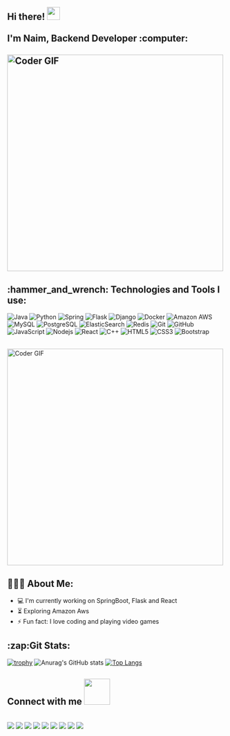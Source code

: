 
<h2 align="left">
 <abc>
  <br>Hi there! <img src="https://user-images.githubusercontent.com/42378118/110234147-e3259600-7f4e-11eb-95be-0c4047144dea.gif" width="30"><br>
  <br> I'm Naim, Backend Developer :computer:<br>
  <br>
    <img src="https://media.giphy.com/media/qgQUggAC3Pfv687qPC/giphy.gif" alt="Coder GIF" width="500">
 </abc>
</h2> 
<h2 align="left">:hammer_and_wrench: Technologies and Tools I use:</h2>

![Java](https://img.shields.io/badge/-java-E34A86?style=flat-square&logo=java)
![Python](https://img.shields.io/badge/-Python-black?style=flat-square&logo=Python)
![Spring](https://img.shields.io/badge/Spring-6DB33F?style=flat-square&logo=spring&logoColor=white)
![Flask](https://img.shields.io/badge/Flask-000000?style=flat-square&logo=flask)
![Django](https://img.shields.io/badge/Django-092E20?style=flat-square&logo=django)
![Docker](https://img.shields.io/badge/-Docker-black?style=flat-square&logo=docker)
![Amazon AWS](https://img.shields.io/badge/Amazon%20AWS-232F3E?style=flat-square&logo=amazon-aws)
![MySQL](https://img.shields.io/badge/-MySQL-black?style=flat-square&logo=mysql)
![PostgreSQL](https://img.shields.io/badge/-PostgreSQL-336791?style=flat-square&logo=postgresql)
![ElasticSearch](https://img.shields.io/badge/-ElasticSearch-005571?style=flat-square&logo=elasticsearch)
![Redis](https://img.shields.io/badge/-Redis-black?style=flat-square&logo=Redis)
![Git](https://img.shields.io/badge/-Git-black?style=flat-square&logo=git)
![GitHub](https://img.shields.io/badge/-GitHub-181717?style=flat-square&logo=github)
![JavaScript](https://img.shields.io/badge/-JavaScript-black?style=flat-square&logo=javascript)
![Nodejs](https://img.shields.io/badge/-Nodejs-black?style=flat-square&logo=Node.js)
![React](https://img.shields.io/badge/-React-black?style=flat-square&logo=react)
![C++](https://img.shields.io/badge/-C++-00599C?style=flat-square&logo=c)
![HTML5](https://img.shields.io/badge/-HTML5-E34F26?style=flat-square&logo=html5&logoColor=white)
![CSS3](https://img.shields.io/badge/-CSS3-1572B6?style=flat-square&logo=css3)
![Bootstrap](https://img.shields.io/badge/-Bootstrap-563D7C?style=flat-square&logo=bootstrap)

 <abc>
  <br>
    <img src="https://tenor.com/view/goblinslayer-gif-14523035" alt="Coder GIF" width="500">
 </abc>

<h2 align="left">👨🏻‍💻 About Me:</h2>

- :computer: I'm currently working on SpringBoot, Flask and React
- :hourglass_flowing_sand:  Exploring Amazon Aws
- :zap: Fun fact: I love coding and playing video games<br>



<h2 align="left">:zap:Git Stats:</h2>

[![trophy](https://github-profile-trophy.vercel.app/?username=Rabiul-Hasan-work&theme=radical)](https://github.com/ryo-ma/github-profile-trophy)
![Anurag's GitHub stats](https://github-readme-stats.vercel.app/api?username=Rabiul-Hasan-work&show_icons=true&theme=radical)
[![Top Langs](https://github-readme-stats.vercel.app/api/top-langs/?username=Rabiul-Hasan-work&layout=compact&theme=radical)](https://github.com/anuraghazra/github-readme-stats)

## Connect with me <img src="https://media.giphy.com/media/LnQjpWaON8nhr21vNW/giphy.gif" width="60">
<br>
<a href=""><img src="https://img.shields.io/badge/Twitter-1DA1F2?style=for-the-badge&logo=twitter&logoColor=white"></a>
<a href=""><img src="https://img.shields.io/badge/LinkedIn-0077B5?style=for-the-badge&logo=linkedin&logoColor=white"></a>
<a href=""><img src="	https://img.shields.io/badge/Reddit-FF4500?style=for-the-badge&logo=reddit&logoColor=white"></a>
<a href=""><img src="https://img.shields.io/badge/Gmail-D14836?style=for-the-badge&logo=gmail&logoColor=white"></a>
<a href=""><img src="https://img.shields.io/badge/Steam-000000?style=for-the-badge&logo=steam&logoColor=white"></a>
<a href=""><img src="https://img.shields.io/badge/Spotify-1ED760?&style=for-the-badge&logo=spotify&logoColor=white"></a>
<a href=""><img src="https://img.shields.io/badge/Facebook-1877F2?style=for-the-badge&logo=facebook&logoColor=white"></a>
<a href=""><img src="https://img.shields.io/badge/Discord-7289DA?style=for-the-badge&logo=discord&logoColor=white"></a>
<a href=""><img src="https://img.shields.io/badge/WhatsApp-25D366?style=for-the-badge&logo=whatsapp&logoColor=white"></a>


<br><br>


